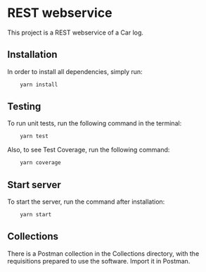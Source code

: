 # REST webservice

This project is a REST webservice of a Car log.

## Installation

In order to install all dependencies, simply run:

```sh
    yarn install
```

## Testing

To run unit tests, run the following command in the terminal:

```sh
    yarn test
```

Also, to see Test Coverage, run the following command:

```sh
    yarn coverage
```

## Start server

To start the server, run the command after installation:
```sh
    yarn start
```

## Collections

There is a Postman collection in the Collections directory, with the requisitions prepared to use the software. Import it in Postman.
